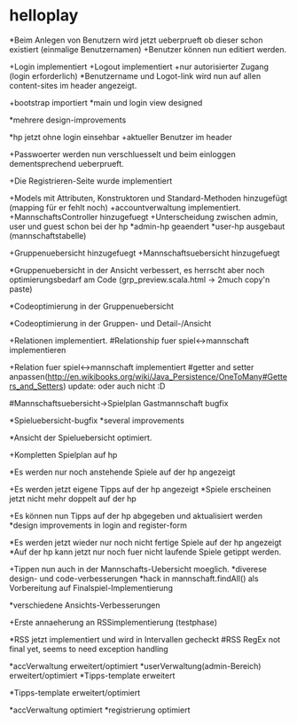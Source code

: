 helloplay
=========
*Beim Anlegen von Benutzern wird jetzt ueberprueft ob dieser schon existiert (einmalige Benutzernamen)
+Benutzer können nun editiert werden.

+Login implementiert
+Logout implementiert
+nur autorisierter Zugang (login erforderlich)
*Benutzername und Logot-link wird nun auf allen content-sites im header angezeigt.

+bootstrap importiert
*main und login view designed

*mehrere design-improvements

*hp jetzt ohne login einsehbar
+aktueller Benutzer im header

+Passwoerter werden nun verschluesselt und beim einloggen dementsprechend ueberprueft.

+Die Registrieren-Seite wurde implementiert

+Models mit Attributen, Konstruktoren und Standard-Methoden hinzugefügt (mapping für er fehlt noch)
+accountverwaltung implementiert.
+MannschaftsController hinzugefuegt
+Unterscheidung zwischen admin, user und guest schon bei der hp
*admin-hp geaendert
*user-hp ausgebaut (mannschaftstabelle)

+Gruppenuebersicht hinzugefuegt
+Mannschaftsuebersicht hinzugefuegt

*Gruppenuebersicht in der Ansicht verbessert, es herrscht aber noch optimierungsbedarf am Code (grp_preview.scala.html -> 2much copy'n paste)

*Codeoptimierung in der Gruppenuebersicht

*Codeoptimierung in der Gruppen- und Detail-/Ansicht

+Relationen implementiert.
#Relationship fuer spiel<->mannschaft implementieren

+Relation fuer spiel<->mannschaft implementiert
#getter and setter anpassen(http://en.wikibooks.org/wiki/Java_Persistence/OneToMany#Getters_and_Setters)
	update: oder auch nicht :D
	
#Mannschaftsuebersicht->Spielplan Gastmannschaft bugfix

*Spieluebersicht-bugfix
*several improvements

*Ansicht der Spieluebersicht optimiert.

+Kompletten Spielplan auf hp

*Es werden nur noch anstehende Spiele auf der hp angezeigt

+Es werden jetzt eigene Tipps auf der hp angezeigt
*Spiele erscheinen jetzt nicht mehr doppelt auf der hp

+Es können nun Tipps auf der hp abgegeben und aktualisiert werden
*design improvements in login and register-form

*Es werden jetzt wieder nur noch nicht fertige Spiele auf der hp angezeigt
*Auf der hp kann jetzt nur noch fuer nicht laufende Spiele getippt werden.

+Tippen nun auch in der Mannschafts-Uebersicht moeglich.
*diverese design- und code-verbesserungen
*hack in mannschaft.findAll() als Vorbereitung auf Finalspiel-Implementierung

*verschiedene Ansichts-Verbesserungen

+Erste annaeherung an RSSimplementierung (testphase)

*RSS jetzt implementiert und wird in Intervallen gecheckt
#RSS RegEx not final yet, seems to need exception handling

*accVerwaltung erweitert/optimiert
*userVerwaltung(admin-Bereich) erweitert/optimiert
*Tipps-template erweitert

*Tipps-template erweitert/optimiert

*accVerwaltung optimiert
*registrierung optimiert